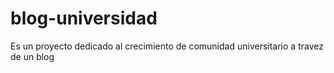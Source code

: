 # blog-universidad
Es un proyecto dedicado al crecimiento de comunidad universitario a travez de un blog
